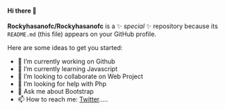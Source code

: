 #### Hi there 👋

**Rockyhasanofc/Rockyhasanofc** is a ✨ _special_ ✨ repository because its `README.md` (this file) appears on your GitHub profile.

Here are some ideas to get you started:

- 🔭 I’m currently working on Github
- 🌱 I’m currently learning Javascript
- 👯 I’m looking to collaborate on Web Project
- 🤔 I’m looking for help with Php
- 💬 Ask me about Bootstrap
- 📫 How to reach me: <a target="_blank" href="https://twitter.com/Rockyhasanofc" >Twitter<a/>.....
 
